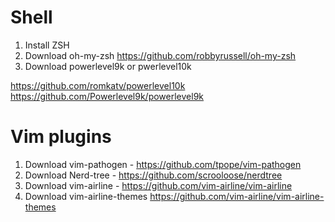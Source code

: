 
# Shell

1) Install ZSH
2) Download oh-my-zsh https://github.com/robbyrussell/oh-my-zsh
3) Download powerlevel9k or pwerlevel10k

https://github.com/romkatv/powerlevel10k
https://github.com/Powerlevel9k/powerlevel9k

# Vim plugins

1) Download vim-pathogen - https://github.com/tpope/vim-pathogen
2) Download Nerd-tree - https://github.com/scrooloose/nerdtree
3) Download vim-airline - https://github.com/vim-airline/vim-airline
4) Download vim-airline-themes https://github.com/vim-airline/vim-airline-themes

